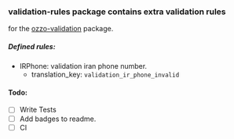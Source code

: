 ### validation-rules package contains extra validation rules 
for the [ozzo-validation](https://github.com/go-ozzo/ozzo-validation) package. 
 

##### Defined rules:
* IRPhone: validation iran phone number.
    - translation_key: `validation_ir_phone_invalid`   

#### Todo:
- [ ] Write Tests
- [ ] Add badges to readme.
- [ ] CI 